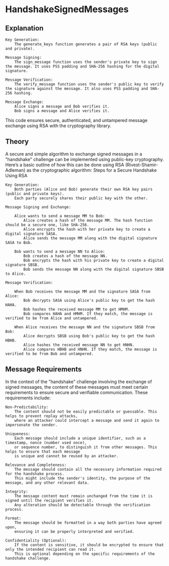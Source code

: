 # HandshakeSignedMessages

## Explanation

    Key Generation:
        The generate_keys function generates a pair of RSA keys (public and private).

    Message Signing:
        The sign_message function uses the sender's private key to sign the message. It uses PSS padding and SHA-256 hashing for the digital signature.

    Message Verification:
        The verify_message function uses the sender's public key to verify the signature against the message. It also uses PSS padding and SHA-256 hashing.

    Message Exchange:
        Alice signs a message and Bob verifies it.
        Bob signs a message and Alice verifies it.

This code ensures secure, authenticated, and untampered message exchange using RSA with the cryptography library.

## Theory

A secure and simple algorithm to exchange signed messages in a "handshake" challenge can be implemented using public-key cryptography. Here’s a basic outline of how this can be done using RSA (Rivest-Shamir-Adleman) as the cryptographic algorithm:
Steps for a Secure Handshake Using RSA

    Key Generation:
        Both parties (Alice and Bob) generate their own RSA key pairs (public and private keys).
        Each party securely shares their public key with the other.

    Message Signing and Exchange:

        Alice wants to send a message MM to Bob:
            Alice creates a hash of the message MM. The hash function should be a secure one, like SHA-256.
            Alice encrypts the hash with her private key to create a digital signature SASA​.
            Alice sends the message MM along with the digital signature SASA​ to Bob.

        Bob wants to send a message NN to Alice:
            Bob creates a hash of the message NN.
            Bob encrypts the hash with his private key to create a digital signature SBSB​.
            Bob sends the message NN along with the digital signature SBSB​ to Alice.

    Message Verification:

        When Bob receives the message MM and the signature SASA​ from Alice:
            Bob decrypts SASA​ using Alice's public key to get the hash HAHA​.
            Bob hashes the received message MM to get HMHM​.
            Bob compares HAHA​ and HMHM​. If they match, the message is verified to be from Alice and untampered.

        When Alice receives the message NN and the signature SBSB​ from Bob:
            Alice decrypts SBSB​ using Bob's public key to get the hash HBHB​.
            Alice hashes the received message NN to get HNHN​.
            Alice compares HBHB​ and HNHN​. If they match, the message is verified to be from Bob and untampered.

## Message Requirements

In the context of the "handshake" challenge involving the exchange of signed messages, 
the content of these messages must meet certain requirements to ensure secure and verifiable communication. 
These requirements include:

    Non-Predictability:
        The content should not be easily predictable or guessable. This helps to prevent replay attacks, 
        where an attacker could intercept a message and send it again to impersonate the sender.

    Uniqueness:
        Each message should include a unique identifier, such as a timestamp, nonce (number used once), 
        or sequence number, to distinguish it from other messages. This helps to ensure that each message 
        is unique and cannot be reused by an attacker.

    Relevance and Completeness:
        The message should contain all the necessary information required for the handshake process. 
        This might include the sender's identity, the purpose of the message, and any other relevant data.

    Integrity:
        The message content must remain unchanged from the time it is signed until the recipient verifies it. 
        Any alteration should be detectable through the verification process.

    Format:
        The message should be formatted in a way both parties have agreed upon, 
        ensuring it can be properly interpreted and verified.

    Confidentiality (Optional):
        If the content is sensitive, it should be encrypted to ensure that only the intended recipient can read it. 
        This is optional depending on the specific requirements of the handshake challenge.
        
